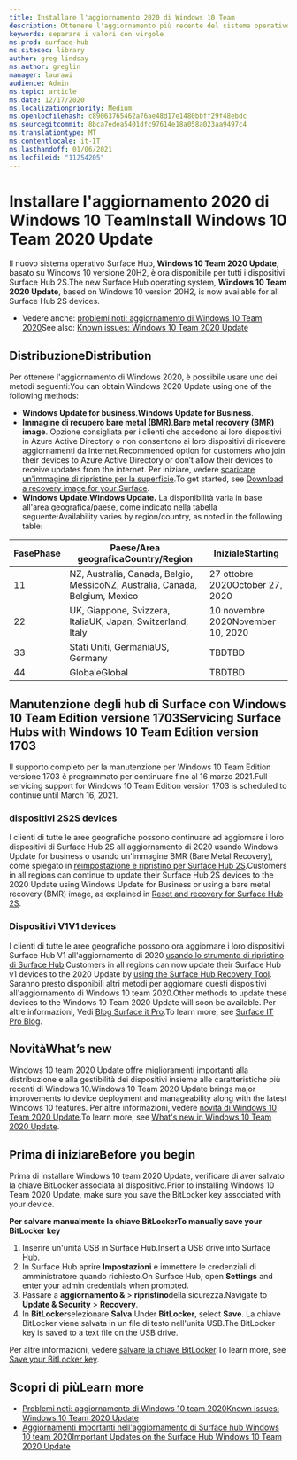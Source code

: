 ```yaml
---
title: Installare l'aggiornamento 2020 di Windows 10 Team
description: Ottenere l'aggiornamento più recente del sistema operativo Surface Hub, Windows 10 team 2020 Update.
keywords: separare i valori con virgole
ms.prod: surface-hub
ms.sitesec: library
author: greg-lindsay
ms.author: greglin
manager: laurawi
audience: Admin
ms.topic: article
ms.date: 12/17/2020
ms.localizationpriority: Medium
ms.openlocfilehash: c89063765462a76ae48d17e1480bbff29f48ebdc
ms.sourcegitcommit: 8bca7edea5401dfc97614e18a058a023aa9497c4
ms.translationtype: MT
ms.contentlocale: it-IT
ms.lasthandoff: 01/06/2021
ms.locfileid: "11254205"
---
```

# <span data-ttu-id="6a20d-104">Installare l'aggiornamento 2020 di Windows 10 Team</span><span class="sxs-lookup"><span data-stu-id="6a20d-104">Install Windows 10 Team 2020 Update</span></span> 

<span data-ttu-id="6a20d-105">Il nuovo sistema operativo Surface Hub, **Windows 10 Team 2020 Update**, basato su Windows 10 versione 20H2, è ora disponibile per tutti i dispositivi Surface Hub 2S.</span><span class="sxs-lookup"><span data-stu-id="6a20d-105">The new Surface Hub operating system, **Windows 10 Team 2020 Update**, based on Windows 10 version 20H2, is now available for all Surface Hub 2S devices.</span></span>  

- <span data-ttu-id="6a20d-106">Vedere anche: [problemi noti: aggiornamento di Windows 10 Team 2020](surface-hub-2020-update.md)</span><span class="sxs-lookup"><span data-stu-id="6a20d-106">See also: [Known issues: Windows 10 Team 2020 Update](surface-hub-2020-update.md)</span></span>

## <span data-ttu-id="6a20d-107">Distribuzione</span><span class="sxs-lookup"><span data-stu-id="6a20d-107">Distribution</span></span>

<span data-ttu-id="6a20d-108">Per ottenere l'aggiornamento di Windows 2020, è possibile usare uno dei metodi seguenti:</span><span class="sxs-lookup"><span data-stu-id="6a20d-108">You can obtain Windows 2020 Update using one of the following methods:</span></span>

- <span data-ttu-id="6a20d-109">**Windows Update for business**.</span><span class="sxs-lookup"><span data-stu-id="6a20d-109">**Windows Update for Business**.</span></span>
- <span data-ttu-id="6a20d-110">**Immagine di recupero bare metal (BMR)**.</span><span class="sxs-lookup"><span data-stu-id="6a20d-110">**Bare metal recovery (BMR) image**.</span></span> <span data-ttu-id="6a20d-111">Opzione consigliata per i clienti che accedono ai loro dispositivi in Azure Active Directory o non consentono ai loro dispositivi di ricevere aggiornamenti da Internet.</span><span class="sxs-lookup"><span data-stu-id="6a20d-111">Recommended option for customers who join their devices to Azure Active Directory or don’t allow their devices to receive updates from the internet.</span></span> <span data-ttu-id="6a20d-112">Per iniziare, vedere [scaricare un'immagine di ripristino per la superficie](https://support.microsoft.com/surfacerecoveryimage).</span><span class="sxs-lookup"><span data-stu-id="6a20d-112">To get started, see [Download a recovery image for your Surface](https://support.microsoft.com/surfacerecoveryimage).</span></span>
- **<span data-ttu-id="6a20d-113">Windows Update.</span><span class="sxs-lookup"><span data-stu-id="6a20d-113">Windows Update.</span></span>** <span data-ttu-id="6a20d-114">La disponibilità varia in base all'area geografica/paese, come indicato nella tabella seguente:</span><span class="sxs-lookup"><span data-stu-id="6a20d-114">Availability varies by region/country, as noted in the following table:</span></span>

| <span data-ttu-id="6a20d-115">Fase</span><span class="sxs-lookup"><span data-stu-id="6a20d-115">Phase</span></span> | <span data-ttu-id="6a20d-116">Paese/Area geografica</span><span class="sxs-lookup"><span data-stu-id="6a20d-116">Country/Region</span></span>                         | <span data-ttu-id="6a20d-117">Iniziale</span><span class="sxs-lookup"><span data-stu-id="6a20d-117">Starting</span></span>          |
| ----- | -------------------------------------- | ----------------- |
| <span data-ttu-id="6a20d-118">1</span><span class="sxs-lookup"><span data-stu-id="6a20d-118">1</span></span>     | <span data-ttu-id="6a20d-119">NZ, Australia, Canada, Belgio, Messico</span><span class="sxs-lookup"><span data-stu-id="6a20d-119">NZ, Australia, Canada, Belgium, Mexico</span></span> | <span data-ttu-id="6a20d-120">27 ottobre 2020</span><span class="sxs-lookup"><span data-stu-id="6a20d-120">October 27, 2020</span></span>  |
| <span data-ttu-id="6a20d-121">2</span><span class="sxs-lookup"><span data-stu-id="6a20d-121">2</span></span>     | <span data-ttu-id="6a20d-122">UK, Giappone, Svizzera, Italia</span><span class="sxs-lookup"><span data-stu-id="6a20d-122">UK, Japan, Switzerland, Italy</span></span>          | <span data-ttu-id="6a20d-123">10 novembre 2020</span><span class="sxs-lookup"><span data-stu-id="6a20d-123">November 10, 2020</span></span> |
| <span data-ttu-id="6a20d-124">3</span><span class="sxs-lookup"><span data-stu-id="6a20d-124">3</span></span>     | <span data-ttu-id="6a20d-125">Stati Uniti, Germania</span><span class="sxs-lookup"><span data-stu-id="6a20d-125">US, Germany</span></span>                            | <span data-ttu-id="6a20d-126">TBD</span><span class="sxs-lookup"><span data-stu-id="6a20d-126">TBD</span></span> |
| <span data-ttu-id="6a20d-127">4</span><span class="sxs-lookup"><span data-stu-id="6a20d-127">4</span></span>     | <span data-ttu-id="6a20d-128">Globale</span><span class="sxs-lookup"><span data-stu-id="6a20d-128">Global</span></span>                                 | <span data-ttu-id="6a20d-129">TBD</span><span class="sxs-lookup"><span data-stu-id="6a20d-129">TBD</span></span>  |

## <span data-ttu-id="6a20d-130">Manutenzione degli hub di Surface con Windows 10 Team Edition versione 1703</span><span class="sxs-lookup"><span data-stu-id="6a20d-130">Servicing Surface Hubs with Windows 10 Team Edition version 1703</span></span> 

<span data-ttu-id="6a20d-131">Il supporto completo per la manutenzione per Windows 10 Team Edition versione 1703 è programmato per continuare fino al 16 marzo 2021.</span><span class="sxs-lookup"><span data-stu-id="6a20d-131">Full servicing support for Windows 10 Team Edition version 1703 is scheduled to continue until March 16, 2021.</span></span>

### <span data-ttu-id="6a20d-132">dispositivi 2S</span><span class="sxs-lookup"><span data-stu-id="6a20d-132">2S devices</span></span> 

<span data-ttu-id="6a20d-133">I clienti di tutte le aree geografiche possono continuare ad aggiornare i loro dispositivi di Surface Hub 2S all'aggiornamento di 2020 usando Windows Update for business o usando un'immagine BMR (Bare Metal Recovery), come spiegato in [reimpostazione e ripristino per Surface Hub 2S](surface-hub-2s-recover-reset.md).</span><span class="sxs-lookup"><span data-stu-id="6a20d-133">Customers in all regions can continue to update their Surface Hub 2S devices to the 2020 Update using Windows Update for Business or using a bare metal recovery (BMR) image, as explained in [Reset and recovery for Surface Hub 2S](surface-hub-2s-recover-reset.md).</span></span>

### <span data-ttu-id="6a20d-134">Dispositivi V1</span><span class="sxs-lookup"><span data-stu-id="6a20d-134">V1 devices</span></span> 

<span data-ttu-id="6a20d-135">I clienti di tutte le aree geografiche possono ora aggiornare i loro dispositivi Surface Hub V1 all'aggiornamento di 2020 [usando lo strumento di ripristino di Surface Hub](surface-hub-recovery-tool.md).</span><span class="sxs-lookup"><span data-stu-id="6a20d-135">Customers in all regions can now update their Surface Hub v1 devices to the 2020 Update by [using the Surface Hub Recovery Tool](surface-hub-recovery-tool.md).</span></span> <span data-ttu-id="6a20d-136">Saranno presto disponibili altri metodi per aggiornare questi dispositivi all'aggiornamento di Windows 10 team 2020.</span><span class="sxs-lookup"><span data-stu-id="6a20d-136">Other methods to update these devices to the Windows 10 Team 2020 Update will soon be available.</span></span> <span data-ttu-id="6a20d-137">Per altre informazioni, Vedi [Blog Surface it Pro](https://techcommunity.microsoft.com/t5/surface-it-pro-blog/surface-hub-windows-10-team-2020-update/ba-p/2000144).</span><span class="sxs-lookup"><span data-stu-id="6a20d-137">To learn more, see [Surface IT Pro Blog](https://techcommunity.microsoft.com/t5/surface-it-pro-blog/surface-hub-windows-10-team-2020-update/ba-p/2000144).</span></span>
 
## <span data-ttu-id="6a20d-138">Novità</span><span class="sxs-lookup"><span data-stu-id="6a20d-138">What’s new</span></span>

<span data-ttu-id="6a20d-139">Windows 10 team 2020 Update offre miglioramenti importanti alla distribuzione e alla gestibilità dei dispositivi insieme alle caratteristiche più recenti di Windows 10.</span><span class="sxs-lookup"><span data-stu-id="6a20d-139">Windows 10 Team 2020 Update brings major improvements to device deployment and manageability along with the latest Windows 10 features.</span></span> <span data-ttu-id="6a20d-140">Per altre informazioni, vedere [novità di Windows 10 Team 2020 Update](surface-hub-2020-update-whats-new.md).</span><span class="sxs-lookup"><span data-stu-id="6a20d-140">To learn more, see [What's new in Windows 10 Team 2020 Update](surface-hub-2020-update-whats-new.md).</span></span>
 
## <span data-ttu-id="6a20d-141">Prima di iniziare</span><span class="sxs-lookup"><span data-stu-id="6a20d-141">Before you begin</span></span>

<span data-ttu-id="6a20d-142">Prima di installare Windows 10 team 2020 Update, verificare di aver salvato la chiave BitLocker associata al dispositivo.</span><span class="sxs-lookup"><span data-stu-id="6a20d-142">Prior to installing Windows 10 Team 2020 Update, make sure you save the BitLocker key associated with your device.</span></span> 

**<span data-ttu-id="6a20d-143">Per salvare manualmente la chiave BitLocker</span><span class="sxs-lookup"><span data-stu-id="6a20d-143">To manually save your BitLocker key</span></span>**

1. <span data-ttu-id="6a20d-144">Inserire un'unità USB in Surface Hub.</span><span class="sxs-lookup"><span data-stu-id="6a20d-144">Insert a USB drive into Surface Hub.</span></span>
2. <span data-ttu-id="6a20d-145">In Surface Hub aprire **Impostazioni** e immettere le credenziali di amministratore quando richiesto.</span><span class="sxs-lookup"><span data-stu-id="6a20d-145">On Surface Hub, open **Settings** and enter your admin credentials when prompted.</span></span>
3. <span data-ttu-id="6a20d-146">Passare a **aggiornamento &**  >  **ripristino**della sicurezza.</span><span class="sxs-lookup"><span data-stu-id="6a20d-146">Navigate to **Update & Security** > **Recovery**.</span></span>
4. <span data-ttu-id="6a20d-147">In **BitLocker**selezionare **Salva**.</span><span class="sxs-lookup"><span data-stu-id="6a20d-147">Under **BitLocker**, select **Save**.</span></span> <span data-ttu-id="6a20d-148">La chiave BitLocker viene salvata in un file di testo nell'unità USB.</span><span class="sxs-lookup"><span data-stu-id="6a20d-148">The BitLocker key is saved to a text file on the USB drive.</span></span>

<span data-ttu-id="6a20d-149">Per altre informazioni, vedere [salvare la chiave BitLocker](save-bitlocker-key-surface-hub.md).</span><span class="sxs-lookup"><span data-stu-id="6a20d-149">To learn more, see [Save your BitLocker key](save-bitlocker-key-surface-hub.md).</span></span>

## <span data-ttu-id="6a20d-150">Scopri di più</span><span class="sxs-lookup"><span data-stu-id="6a20d-150">Learn more</span></span>

- [<span data-ttu-id="6a20d-151">Problemi noti: aggiornamento di Windows 10 team 2020</span><span class="sxs-lookup"><span data-stu-id="6a20d-151">Known issues: Windows 10 Team 2020 Update</span></span>](surface-hub-2020-team-update-known-issues.md)
- [<span data-ttu-id="6a20d-152">Aggiornamenti importanti nell'aggiornamento di Surface hub Windows 10 team 2020</span><span class="sxs-lookup"><span data-stu-id="6a20d-152">Important Updates on the Surface Hub Windows 10 Team 2020 Update</span></span>](https://techcommunity.microsoft.com/t5/surface-it-pro-blog/important-updates-on-the-surface-hub-windows-10-team-2020-update/ba-p/1960897)
